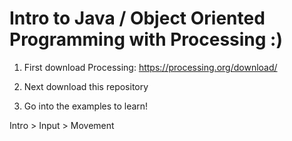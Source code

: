 # Intro to Java / Object Oriented Programming with Processing :)

1. First download Processing: https://processing.org/download/

2. Next download this repository

3. Go into the examples to learn!

Intro > Input > Movement
